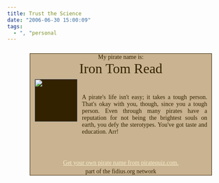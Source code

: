 ```yaml
---
title: Trust the Science
date: "2006-06-30 15:00:09"
tags:
  - ", "personal
---
```

<div style="position:relative; border-width:1px; border-color:332200; border-style: solid; background-color:c9b390; padding:0 10px; width:400px; text-align:center; font-family:serif; left:50%; margin:25px 0 25px -200px; color:332200;">
  <div>
    My pirate name is:
    </div>
  <div style="font-size:32px;">
    Iron Tom Read    </div>
  <img src="http://www.piratequiz.com/flag.gif" style="top:5px; position:relative; display:block; width:100px; background-color:332200;"  />
  <div style="left:110px; top:-60px; width:290px; position:relative; text-align: justify;">
    A pirate's life isn't easy; it takes a tough person. That's okay with you, though, since you a tough person. Even through many pirates have a reputation for not being the brightest souls on earth, you defy the sterotypes. You've got taste and education.    Arr!
    </div>
  <a href="http://www.piratequiz.com/" style="position:absolute; width:100%; left:0px; bottom:20px; color:f8eecc;">Get your own pirate name from piratequiz.com.</a><br  />part of the fidius.org network
  </div>


